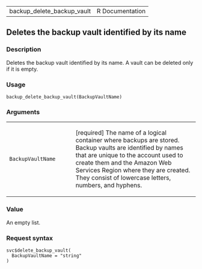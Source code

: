 <table style="width: 100%;">
<tbody>
<tr class="odd">
<td>backup_delete_backup_vault</td>
<td style="text-align: right;">R Documentation</td>
</tr>
</tbody>
</table>

## Deletes the backup vault identified by its name

### Description

Deletes the backup vault identified by its name. A vault can be deleted
only if it is empty.

### Usage

    backup_delete_backup_vault(BackupVaultName)

### Arguments

<table>
<colgroup>
<col style="width: 35%" />
<col style="width: 65%" />
</colgroup>
<tbody>
<tr class="odd">
<td><code
id="backup_delete_backup_vault_:_BackupVaultName">BackupVaultName</code></td>
<td><p>[required] The name of a logical container where backups are
stored. Backup vaults are identified by names that are unique to the
account used to create them and the Amazon Web Services Region where
they are created. They consist of lowercase letters, numbers, and
hyphens.</p></td>
</tr>
</tbody>
</table>

### Value

An empty list.

### Request syntax

    svc$delete_backup_vault(
      BackupVaultName = "string"
    )
